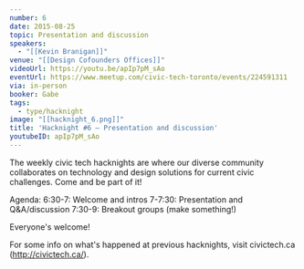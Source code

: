 ```yaml
---
number: 6
date: 2015-08-25
topic: Presentation and discussion
speakers:
  - "[[Kevin Branigan]]"
venue: "[[Design Cofounders Offices]]"
videoUrl: https://youtu.be/apIp7pM_sAo
eventUrl: https://www.meetup.com/civic-tech-toronto/events/224591311
via: in-person
booker: Gabe
tags:
  - type/hacknight
image: "[[hacknight_6.png]]"
title: 'Hacknight #6 – Presentation and discussion'
youtubeID: apIp7pM_sAo
---
```


The weekly civic tech hacknights are where our diverse community collaborates on technology and design solutions for current civic challenges. Come and be part of it!

Agenda:
6:30-7: Welcome and intros
7-7:30: Presentation and Q&A/discussion
7:30-9: Breakout groups (make something!)

Everyone's welcome!

For some info on what's happened at previous hacknights, visit civictech.ca (http://civictech.ca/).